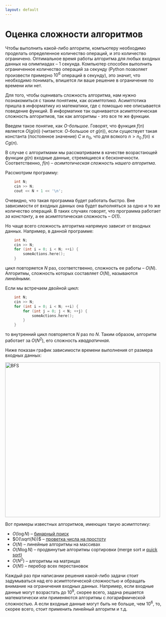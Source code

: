 ```yaml
---
layout: default
---
```


<script type="text/javascript" id="MathJax-script" async
  src="https://cdn.jsdelivr.net/npm/mathjax@3/es5/tex-mml-chtml.js">
</script>

<script>
  MathJax = {
    tex: {
      inlineMath: [['$', '$']]
    }
  };
</script>

# **Оценка сложности алгоритмов** 

Чтобы выполнить какой-либо алгоритм, компьютеру необходимо проделать определенное количество операций, и это количество ограничено. Оптимальное время работы алгоритма для любых входных данных на олимпиадах – $1$ секунда. Компьютер способен выполнить ограниченное количество операций за секунду (Python позволяет произвести примерно $10^6$ операций в секунду), это значит, что необходимо понимать, впишется ли ваше решение в ограничение по времени или нет.

Для того, чтобы оценивать сложность алгоритма, нам нужно познакомиться с таким понятием, как *асимптотика*. Асимптотика пришла в информатику из математики, где с помощью нее описывается поведение функций. В информатике так оценивается асимптотическая сложность алгоритмов, так как алгоритмы - это все те же функции.

Введем такое понятие, как *$O$-большое*. Говорят, что функция $f(n)$ является $O(g(n))$ (читается: $O$-большое от $g(n)$), если существует такая константа (постоянное значение) $C$ и $n_0$, что для всякого $n > n_0$ $f(n) \leq Cg(n)$. 

В случае с алгоритмами мы рассматриваем в качестве возрастающей функции $g(n)$ входные данные, стремящиеся к бесконечности. Соответственно, $f(n)$ – *асимтотическая сложность нашего алгоритма*. 

Рассмотрим программу:

```cpp
    int N;
    cin >> N;
    cout << N + 1 << '\n';
```

Очевидно, что такая программа будет работать быстро. Вне зависимости от входных данных она будет выполняться за одно и то же количество операций. В таких случаях говорят, что программа работает *за константу*, а ее асимптотическая сложность – $O(1)$.

Но чаще всего сложность алгоритма напрямую зависит от входных данных. Например, в данной программе:

```cpp
    int N;
    cin >> N;
    for (int i = 0; i < N; ++i) {
        someActions.here();
    }
```

цикл повторяется $N$ раз, соответственно, сложность ее работы – $O(N)$. Алгоритмы, сложность которых составляет $O(N)$, называются *линейными*.

Если мы встречаем двойной цикл:

```cpp
    int N;
    cin >> N;
    for (int i = 0; i < N; ++i) {
        for (int j = 0; j < N; ++j) {
            someActions.here();
        }
    }
```
            
то внутренний цикл повторяется $N$ раз по $N$. Таким образом, алгоритм работает за $O(N^2)$, его сложность *квадратичная*.

Ниже показан график зависимости времени выполнения от размера входных данных:

<img src="assets/asymp.png" alt="BFS" width="500"/>

Вот примеры известных алгоритмов, имеющих такую асимптотику:

* $O(\log N)$ – [бинарный поиск](binary.md)
* $O(\sqrt{N})$ – [проветка числа на простоту](ifprime.md)
* $O(N)$ – линейные алгоритмы на массивах
* $O(N \log N)$ – продвинутые алгоритмы сортировки (merge sort и [quick sort](quicksort.md))
* $O(N^2)$ – алгоритмы на матрицах
* $O(N!)$ – перебор всех перестановок

Каждый раз при написании решения какой-либо задачи стоит задумываться над его асимптотической сложностью и обращать внимание на ограничения входных данных. Например, если входные данные могут возрастать до $10^9$, скорее всего, задача решается математически или применяются алгоритмы с логарифмической сложностью. А если входные данные могут быть не больше, чем $10^6$, то, скорее всего, стоит применить линейный алгоритм и т.д.
